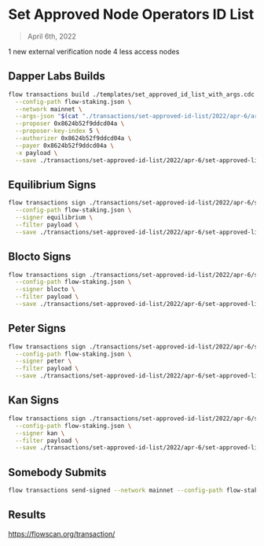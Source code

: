 # Set Approved Node Operators ID List

> April 6th, 2022

1 new external verification node
4 less access nodes


## Dapper Labs Builds

```sh
flow transactions build ./templates/set_approved_id_list_with_args.cdc \
  --config-path flow-staking.json \
  --network mainnet \
  --args-json "$(cat "./transactions/set-approved-id-list/2022/apr-6/arguments.json")" \
  --proposer 0x8624b52f9ddcd04a \
  --proposer-key-index 5 \
  --authorizer 0x8624b52f9ddcd04a \
  --payer 0x8624b52f9ddcd04a \
  -x payload \
  --save ./transactions/set-approved-id-list/2022/apr-6/set-approved-list-apr-6-unsigned.rlp
```

## Equilibrium Signs

```sh
flow transactions sign ./transactions/set-approved-id-list/2022/apr-6/set-approved-list-apr-6-unsigned.rlp \
  --config-path flow-staking.json \
  --signer equilibrium \
  --filter payload \
  --save ./transactions/set-approved-id-list/2022/apr-6/set-approved-list-apr-6-sig-1.rlp
```

## Blocto Signs

```sh
flow transactions sign ./transactions/set-approved-id-list/2022/apr-6/set-approved-list-apr-6-sig-1.rlp \
  --config-path flow-staking.json \
  --signer blocto \
  --filter payload \
  --save ./transactions/set-approved-id-list/2022/apr-6/set-approved-list-apr-6-sig-2.rlp
```

## Peter Signs

```sh
flow transactions sign ./transactions/set-approved-id-list/2022/apr-6/set-approved-list-apr-6-sig-2.rlp \
  --config-path flow-staking.json \
  --signer peter \
  --filter payload \
  --save ./transactions/set-approved-id-list/2022/apr-6/set-approved-list-apr-6-sig-3.rlp
```

## Kan Signs

```sh
flow transactions sign ./transactions/set-approved-id-list/2022/apr-6/set-approved-list-apr-6-sig-3.rlp \
  --config-path flow-staking.json \
  --signer kan \
  --filter payload \
  --save ./transactions/set-approved-id-list/2022/apr-6/set-approved-list-apr-6-sig-complete.rlp
```


## Somebody Submits

```sh
flow transactions send-signed --network mainnet --config-path flow-staking.json ./transactions/set-approved-id-list/2022/apr-6/set-approved-list-apr-6-sig-complete.rlp
```

## Results

https://flowscan.org/transaction/
